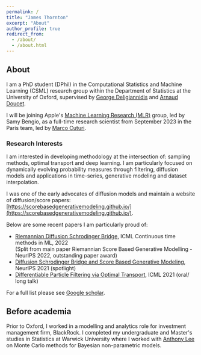 ```yaml
---
permalink: /
title: "James Thornton"
excerpt: "About"
author_profile: true
redirect_from: 
  - /about/
  - /about.html
---
```



## About
I am a PhD student (DPhil) in the Computational Statistics and Machine Learning (CSML) research group within the Department of Statistics at the University of Oxford, supervised by [George Deligiannidis](https://www.stats.ox.ac.uk/~deligian/) and [Arnaud Doucet](https://www.stats.ox.ac.uk/~doucet/).

I will be joining Apple's [Machine Learning Research (MLR)](https://machinelearning.apple.com) group, led by Samy Bengio, as a full-time research scientist from September 2023 in the Paris team, led by [Marco Cuturi](https://marcocuturi.net).

### Research Interests
I am interested in developing methodology at the intersection of: sampling methods, optimal transport and deep learning. I am particularly focused on dynamically evolving probability measures through filtering, diffusion models and applications in time-series, generative modeling and dataset interpolation. 

I was one of the early advocates of diffusion models and maintain a website of diffusion/score papers: [https://scorebasedgenerativemodeling.github.io/](https://scorebasedgenerativemodeling.github.io/).

Below are some recent papers I am particularly proud of:
- [Riemannian Diffusion Schrodinger Bridge](https://jtt94.github.io/papers/2022-rdsb), ICML Continuous time methods in ML, 2022 \
(Split from main paper Riemannian Score Based Generative Modelling - NeurIPS 2022, outstanding paper award)
- [Diffusion Schrodinger Bridge and Score Based Generative Modeling](https://jtt94.github.io/papers/schrodinger_bridge), NeurIPS 2021 (spotlight)
- [Differentiable Particle Filtering via Optimal Transport](https://jtt94.github.io/papers/2020-differentiable-particle-filtering), ICML 2021 (oral/ long talk)

For a full list please see [Google scholar](https://scholar.google.co.uk/citations?user=oFZHOwgAAAAJ&hl=en).

## Before academia
Prior to Oxford, I worked in a modelling and analytics role for investment management firm, BlackRock. I completed my undergraduate and Master's studies in Statistics at Warwick University where I worked with [Anthony Lee](https://sites.google.com/view/anthonylee/supervision) on Monte Carlo methods for Bayesian non-parametric models.


